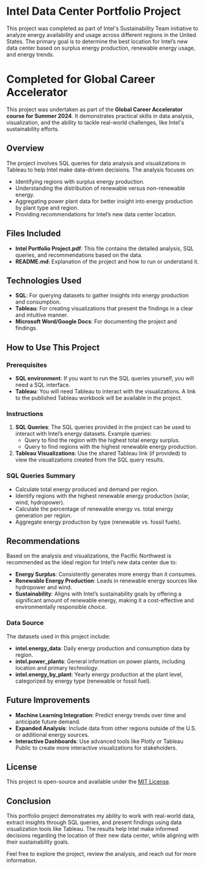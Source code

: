 # Intel Data Center Portfolio Project

This project was completed as part of Intel's Sustainability Team initiative to analyze energy availability and usage across different regions in the United States. The primary goal is to determine the best location for Intel’s new data center based on surplus energy production, renewable energy usage, and energy trends.

# Completed for Global Career Accelerator

This project was undertaken as part of the **Global Career Accelerator course for Summer 2024**. It demonstrates practical skills in data analysis, visualization, and the ability to tackle real-world challenges, like Intel's sustainability efforts.

## Overview

The project involves SQL queries for data analysis and visualizations in Tableau to help Intel make data-driven decisions. The analysis focuses on:
- Identifying regions with surplus energy production.
- Understanding the distribution of renewable versus non-renewable energy.
- Aggregating power plant data for better insight into energy production by plant type and region.
- Providing recommendations for Intel’s new data center location.

## Files Included

- **Intel Portfolio Project.pdf**: This file contains the detailed analysis, SQL queries, and recommendations based on the data.
- **README.md**: Explanation of the project and how to run or understand it.

## Technologies Used

- **SQL**: For querying datasets to gather insights into energy production and consumption.
- **Tableau**: For creating visualizations that present the findings in a clear and intuitive manner.
- **Microsoft Word/Google Docs**: For documenting the project and findings.

## How to Use This Project

### Prerequisites
- **SQL environment**: If you want to run the SQL queries yourself, you will need a SQL interface.
- **Tableau**: You will need Tableau to interact with the visualizations. A link to the published Tableau workbook will be available in the project.

### Instructions

1. **SQL Queries**: The SQL queries provided in the project can be used to interact with Intel’s energy datasets. Example queries:
   - Query to find the region with the highest total energy surplus.
   - Query to find regions with the highest renewable energy production.
2. **Tableau Visualizations**: Use the shared Tableau link (if provided) to view the visualizations created from the SQL query results.

### SQL Queries Summary
- Calculate total energy produced and demand per region.
- Identify regions with the highest renewable energy production (solar, wind, hydropower).
- Calculate the percentage of renewable energy vs. total energy generation per region.
- Aggregate energy production by type (renewable vs. fossil fuels).

## Recommendations

Based on the analysis and visualizations, the Pacific Northwest is recommended as the ideal region for Intel’s new data center due to:
- **Energy Surplus**: Consistently generates more energy than it consumes.
- **Renewable Energy Production**: Leads in renewable energy sources like hydropower and wind.
- **Sustainability**: Aligns with Intel’s sustainability goals by offering a significant amount of renewable energy, making it a cost-effective and environmentally responsible choice.

### Data Source

The datasets used in this project include:
- **intel.energy_data**: Daily energy production and consumption data by region.
- **intel.power_plants**: General information on power plants, including location and primary technology.
- **intel.energy_by_plant**: Yearly energy production at the plant level, categorized by energy type (renewable or fossil fuel).

## Future Improvements

- **Machine Learning Integration**: Predict energy trends over time and anticipate future demand.
- **Expanded Analysis**: Include data from other regions outside of the U.S. or additional energy sources.
- **Interactive Dashboards**: Use advanced tools like Plotly or Tableau Public to create more interactive visualizations for stakeholders.

## License

This project is open-source and available under the [MIT License](LICENSE).

## Conclusion

This portfolio project demonstrates my ability to work with real-world data, extract insights through SQL queries, and present findings using data visualization tools like Tableau. The results help Intel make informed decisions regarding the location of their new data center, while aligning with their sustainability goals.

Feel free to explore the project, review the analysis, and reach out for more information.
